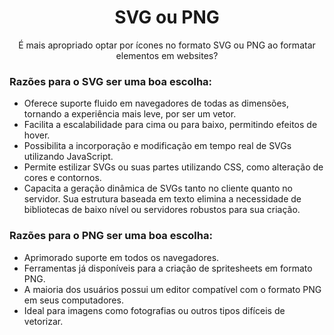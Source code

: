 <div align="center">
  <h1>SVG ou PNG</h1>  
  <p>
É mais apropriado optar por ícones no formato SVG ou PNG ao formatar elementos em websites?</p>
</div>

### Razões para o SVG ser uma boa escolha:

- Oferece suporte fluido em navegadores de todas as dimensões, tornando a experiência mais leve, por ser um vetor.
- Facilita a escalabilidade para cima ou para baixo, permitindo efeitos de hover.
- Possibilita a incorporação e modificação em tempo real de SVGs utilizando JavaScript.
- Permite estilizar SVGs ou suas partes utilizando CSS, como alteração de cores e contornos.
- Capacita a geração dinâmica de SVGs tanto no cliente quanto no servidor. Sua estrutura baseada em texto elimina a necessidade de bibliotecas de baixo nível ou servidores robustos para sua criação.

### Razões para o PNG ser uma boa escolha:

- Aprimorado suporte em todos os navegadores.
- Ferramentas já disponíveis para a criação de spritesheets em formato PNG.
- A maioria dos usuários possui um editor compatível com o formato PNG em seus computadores.
- Ideal para imagens como fotografias ou outros tipos difíceis de vetorizar.

